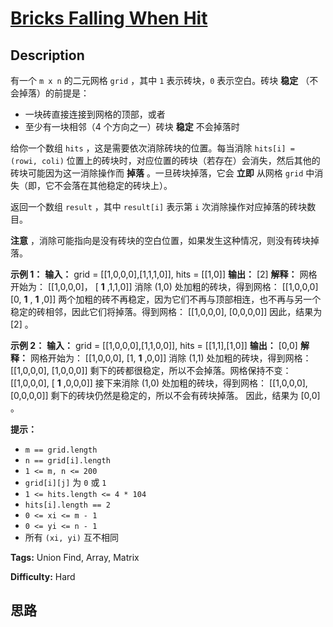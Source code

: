 # [Bricks Falling When Hit][title]

## Description

有一个 `m x n` 的二元网格 `grid` ，其中 `1` 表示砖块，`0` 表示空白。砖块 **稳定** （不会掉落）的前提是：

  * 一块砖直接连接到网格的顶部，或者
  * 至少有一块相邻（4 个方向之一）砖块 **稳定** 不会掉落时

给你一个数组 `hits` ，这是需要依次消除砖块的位置。每当消除 `hits[i] = (rowi, coli)`
位置上的砖块时，对应位置的砖块（若存在）会消失，然后其他的砖块可能因为这一消除操作而 **掉落** 。一旦砖块掉落，它会 **立即** 从网格 `grid`
中消失（即，它不会落在其他稳定的砖块上）。

返回一个数组 `result` ，其中 `result[i]` 表示第 `i` 次消除操作对应掉落的砖块数目。

**注意** ，消除可能指向是没有砖块的空白位置，如果发生这种情况，则没有砖块掉落。



**示例 1：**
            **输入：** grid = [[1,0,0,0],[1,1,1,0]], hits = [[1,0]]    **输出：** [2]    **解释：** 网格开始为：    [[1,0,0,0]，     [ **1** ,1,1,0]]    消除 (1,0) 处加粗的砖块，得到网格：    [[1,0,0,0]     [0, **1** , **1** ,0]]    两个加粗的砖不再稳定，因为它们不再与顶部相连，也不再与另一个稳定的砖相邻，因此它们将掉落。得到网格：    [[1,0,0,0],     [0,0,0,0]]    因此，结果为 [2] 。    

**示例 2：**
            **输入：** grid = [[1,0,0,0],[1,1,0,0]], hits = [[1,1],[1,0]]    **输出：** [0,0]    **解释：** 网格开始为：    [[1,0,0,0],     [1, **1** ,0,0]]    消除 (1,1) 处加粗的砖块，得到网格：    [[1,0,0,0],     [1,0,0,0]]    剩下的砖都很稳定，所以不会掉落。网格保持不变：    [[1,0,0,0],      [ **1** ,0,0,0]]    接下来消除 (1,0) 处加粗的砖块，得到网格：    [[1,0,0,0],     [0,0,0,0]]    剩下的砖块仍然是稳定的，所以不会有砖块掉落。    因此，结果为 [0,0] 。



**提示：**

  * `m == grid.length`
  * `n == grid[i].length`
  * `1 <= m, n <= 200`
  * `grid[i][j]` 为 `0` 或 `1`
  * `1 <= hits.length <= 4 * 104`
  * `hits[i].length == 2`
  * `0 <= xi <= m - 1`
  * `0 <= yi <= n - 1`
  * 所有 `(xi, yi)` 互不相同


**Tags:** Union Find, Array, Matrix

**Difficulty:** Hard

## 思路

[title]: https://leetcode-cn.com/problems/bricks-falling-when-hit
